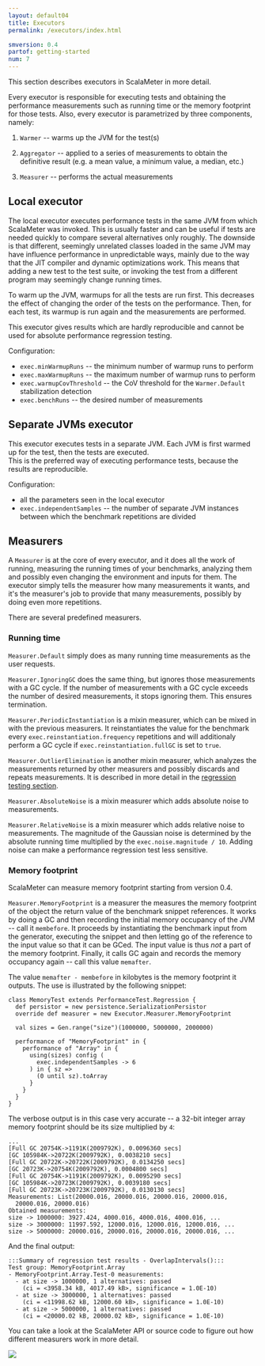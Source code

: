 ```yaml
---
layout: default04
title: Executors
permalink: /executors/index.html

smversion: 0.4
partof: getting-started
num: 7
---
```



This section describes executors in ScalaMeter in more detail.

Every executor is responsible for executing tests and obtaining the performance measurements such as running time or the memory footprint for those tests.
Also, every executor is parametrized by three components, namely:

1. `Warmer` -- warms up the JVM for the test(s)

2. `Aggregator` -- applied to a series of measurements to obtain the definitive result (e.g. a mean value, a minimum value, a median, etc.)

3. `Measurer` -- performs the actual measurements


## Local executor

The local executor executes performance tests in the same JVM from which ScalaMeter was invoked.
This is usually faster and can be useful if tests are needed quickly to compare several alternatives
only roughly.
The downside is that different, seemingly unrelated classes loaded in the same JVM may have influence
performance in unpredictable ways, mainly due to the way that the JIT compiler and dynamic optimizations
work.
This means that adding a new test to the test suite, or invoking the test from a different program
may seemingly change running times.

To warm up the JVM, warmups for all the tests are run first.
This decreases the effect of changing the order of the tests on the performance.
Then, for each test, its warmup is run again and the measurements are performed.

This executor gives results which are hardly reproducible and cannot be used for absolute
performance regression testing.

Configuration:

- `exec.minWarmupRuns` -- the minimum number of warmup runs to perform
- `exec.maxWarmupRuns` -- the maximum number of warmup runs to perform
- `exec.warmupCovThreshold` -- the CoV threshold for the `Warmer.Default` stabilization detection
- `exec.benchRuns` -- the desired number of measurements


## Separate JVMs executor

This executor executes tests in a separate JVM.
Each JVM is first warmed up for the test, then the tests are executed.
<br/>
This is the preferred way of executing performance tests, because the results are reproducible.

Configuration:

- all the parameters seen in the local executor
- `exec.independentSamples` -- the number of separate JVM instances between which the benchmark repetitions are divided


## Measurers

A `Measurer` is at the core of every executor, and it does all the work of running, measuring the running times
of your benchmarks, analyzing them and possibly even changing the environment and inputs for them.
The executor simply tells the measurer how many measurements it wants, and it's the measurer's job to provide
that many measurements, possibly by doing even more repetitions.

There are several predefined measurers.

### Running time

`Measurer.Default` simply does as many running time measurements as the user requests.

`Measurer.IgnoringGC` does the same thing, but ignores those measurements with a GC cycle.
If the number of measurements with a GC cycle exceeds the number of desired measurements, it stops ignoring them.
This ensures termination.

`Measurer.PeriodicInstantiation` is a mixin measurer, which can be mixed in with the previous measurers.
It reinstantiates the value for the benchmark every `exec.reinstantiation.frequency` repetitions and will additionaly
perform a GC cycle if `exec.reinstantiation.fullGC` is set to `true`.

`Measurer.OutlierElimination` is another mixin measurer, which analyzes the measurements returned by other
measurers and possibly discards and repeats measurements.
It is described in more detail in the [regression testing section](/home/gettingstarted/0.4/regressions/).

`Measurer.AbsoluteNoise` is a mixin measurer which adds absolute noise to measurements.

`Measurer.RelativeNoise` is a mixin measurer which adds relative noise to measurements.
The magnitude of the Gaussian noise is determined by the absolute running time multiplied by the
`exec.noise.magnitude / 10`.
Adding noise can make a performance regression test less sensitive.


### Memory footprint

ScalaMeter can measure memory footprint starting from version 0.4.

`Measurer.MemoryFootprint` is a measurer the measures the memory footprint of the object the return value of the benchmark snippet references.
It works by doing a GC and then recording the initial memory occupancy of the JVM -- call it `membefore`.
It proceeds by instantiating the benchmark input from the generator, executing the snippet and then letting go of the reference to the input value so that it can be GCed.
The input value is thus _not_ a part of the memory footprint.
Finally, it calls GC again and records the memory occupancy again -- call this value `memafter`.

The value `memafter - membefore` in kilobytes is the memory footprint it outputs.
The use is illustrated by the following snippet:

    class MemoryTest extends PerformanceTest.Regression {
      def persistor = new persistence.SerializationPersistor
      override def measurer = new Executor.Measurer.MemoryFootprint
    
      val sizes = Gen.range("size")(1000000, 5000000, 2000000)
    
      performance of "MemoryFootprint" in {
        performance of "Array" in {
          using(sizes) config (
            exec.independentSamples -> 6
          ) in { sz =>
            (0 until sz).toArray
          }
        }
      }
    }

The verbose output is in this case very accurate -- a 32-bit integer array memory footprint should be its size multiplied by `4`:

    ...
    [Full GC 20754K->1191K(2009792K), 0.0096360 secs]
    [GC 105984K->20722K(2009792K), 0.0038210 secs]
    [Full GC 20722K->20722K(2009792K), 0.0134250 secs]
    [GC 20723K->20754K(2009792K), 0.0004800 secs]
    [Full GC 20754K->1191K(2009792K), 0.0095290 secs]
    [GC 105984K->20723K(2009792K), 0.0039180 secs]
    [Full GC 20723K->20723K(2009792K), 0.0130130 secs]
    Measurements: List(20000.016, 20000.016, 20000.016, 20000.016,
      20000.016, 20000.016)
    Obtained measurements:
    size -> 1000000: 3927.424, 4000.016, 4000.016, 4000.016, ...
    size -> 3000000: 11997.592, 12000.016, 12000.016, 12000.016, ...
    size -> 5000000: 20000.016, 20000.016, 20000.016, 20000.016, ...


And the final output:

    :::Summary of regression test results - OverlapIntervals():::
    Test group: MemoryFootprint.Array
    - MemoryFootprint.Array.Test-0 measurements:
      - at size -> 1000000, 1 alternatives: passed
        (ci = <3958.34 kB, 4017.49 kB>, significance = 1.0E-10)
      - at size -> 3000000, 1 alternatives: passed
        (ci = <11998.62 kB, 12000.60 kB>, significance = 1.0E-10)
      - at size -> 5000000, 1 alternatives: passed
        (ci = <20000.02 kB, 20000.02 kB>, significance = 1.0E-10)


You can take a look at the ScalaMeter API or source code to figure out how different measurers work in more detail.



<div class="imagenoframe">
  <img src="/resources/images/logo-yellow-small.png"></img>
</div>



















